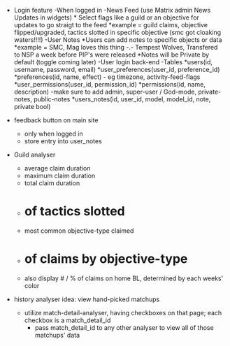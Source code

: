 - Login feature
	-When logged in
		-News Feed (use Matrix admin News Updates in widgets)
			* Select flags like a guild or an objective for updates to go straigt to the feed
				*example = guild claims, objective flipped/upgraded, tactics slotted in specific objective (smc got cloaking waters!!!!)
		-User Notes
			*Users can add notes to specific objects or data
				*example = SMC, Mag loves this thing -.-
							Tempest Wolves, Transfered to NSP a week before PIP's were released
			*Notes will be Private by default (toggle coming later)
	-User login back-end
		-Tables
			*users(id, username, password, email)
			*user_preferences(user_id, preference_id)
			*preferences(id, name, effect)
				- eg timezone, activity-feed-flags
			*user_permissions(user_id, permission_id)
			*permissions(id, name, description)
				-make sure to add admin, super-user / God-mode, private-notes, public-notes
			*users_notes(id, user_id, model, model_id, note, private bool)
- feedback button on main site
	- only when logged in
	- store entry into user_notes
- Guild analyser
	- average claim duration
	- maximum claim duration
	- total claim duration
	- # of tactics slotted
	- most common objective-type claimed
	- # of claims by objective-type
	- also display # / % of claims on home BL, determined by each weeks' color

- history analyser idea: view hand-picked matchups
	- utilize match-detail-analyser, having checkboxes on that page; each checkbox is a match_detail_id
		- pass match_detail_id to any other analyser to view all of those matchups' data
